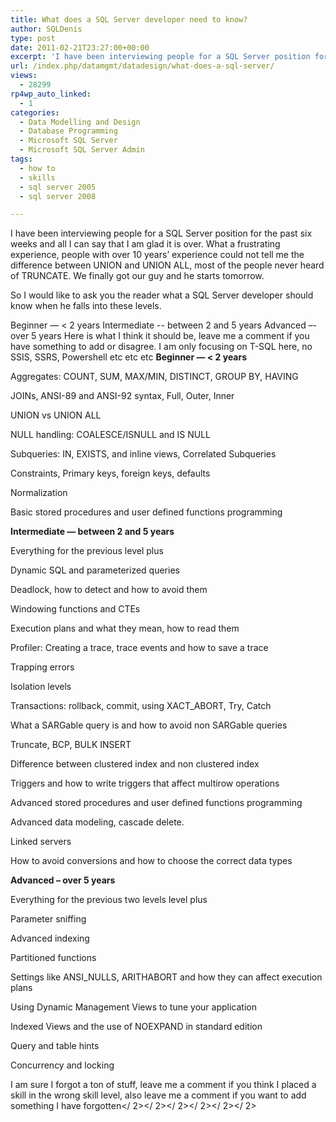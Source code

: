 ```yaml
---
title: What does a SQL Server developer need to know?
author: SQLDenis
type: post
date: 2011-02-21T23:27:00+00:00
excerpt: 'I have been interviewing people for a SQL Server position for the past six weeks and all I can say that I am glad it is over. What a frustrating experience, people with over 10 years’ experience could not tell me the difference between UNION and UNION A&hellip;'
url: /index.php/datamgmt/datadesign/what-does-a-sql-server/
views:
  - 28299
rp4wp_auto_linked:
  - 1
categories:
  - Data Modelling and Design
  - Database Programming
  - Microsoft SQL Server
  - Microsoft SQL Server Admin
tags:
  - how to
  - skills
  - sql server 2005
  - sql server 2008

---
```

I have been interviewing people for a SQL Server position for the past six weeks and all I can say that I am glad it is over. What a frustrating experience, people with over 10 years’ experience could not tell me the difference between UNION and UNION ALL, most of the people never heard of TRUNCATE. We finally got our guy and he starts tomorrow.
  
So I would like to ask you the reader what a SQL Server developer should know when he falls into these levels.

Beginner &#8212; < 2 years Intermediate -- between 2 and 5 years Advanced –- over 5 years Here is what I think it should be, leave me a comment if you have something to add or disagree. I am only focusing on T-SQL here, no SSIS, SSRS, Powershell etc etc etc **Beginner &#8212; < 2 years**
  
Aggregates: COUNT, SUM, MAX/MIN, DISTINCT, GROUP BY, HAVING
  
JOINs, ANSI-89 and ANSI-92 syntax, Full, Outer, Inner
  
UNION vs UNION ALL
  
NULL handling: COALESCE/ISNULL and IS NULL
  
Subqueries: IN, EXISTS, and inline views, Correlated Subqueries
  
Constraints, Primary keys, foreign keys, defaults
  
Normalization
  
Basic stored procedures and user defined functions programming

**Intermediate &#8212; between 2 and 5 years**
  
Everything for the previous level plus
  
Dynamic SQL and parameterized queries
  
Deadlock, how to detect and how to avoid them
  
Windowing functions and CTEs
  
Execution plans and what they mean, how to read them
  
Profiler: Creating a trace, trace events and how to save a trace
  
Trapping errors
  
Isolation levels
  
Transactions: rollback, commit, using XACT_ABORT, Try, Catch
  
What a SARGable query is and how to avoid non SARGable queries
  
Truncate, BCP, BULK INSERT
  
Difference between clustered index and non clustered index
  
Triggers and how to write triggers that affect multirow operations
  
Advanced stored procedures and user defined functions programming
  
Advanced data modeling, cascade delete.
  
Linked servers
  
How to avoid conversions and how to choose the correct data types

**Advanced – over 5 years**
  
Everything for the previous two levels level plus
  
Parameter sniffing
  
Advanced indexing
  
Partitioned functions
  
Settings like ANSI_NULLS, ARITHABORT and how they can affect execution plans
  
Using Dynamic Management Views to tune your application
  
Indexed Views and the use of NOEXPAND in standard edition
  
Query and table hints
  
Concurrency and locking

I am sure I forgot a ton of stuff, leave me a comment if you think I placed a skill in the wrong skill level, also leave me a comment if you want to add something I have forgotten</ 2></ 2></ 2></ 2></ 2></ 2>